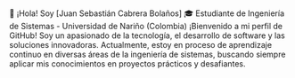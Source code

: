 👋 ¡Hola! Soy [Juan Sebastián Cabrera Bolaños]
🎓 Estudiante de Ingeniería de Sistemas - Universidad de Nariño (Colombia)
¡Bienvenido a mi perfil de GitHub! Soy un apasionado de la tecnología, el desarrollo de software y las soluciones innovadoras. Actualmente, estoy en proceso de aprendizaje continuo en diversas áreas de la ingeniería de sistemas, buscando siempre aplicar mis conocimientos en proyectos prácticos y desafiantes.
